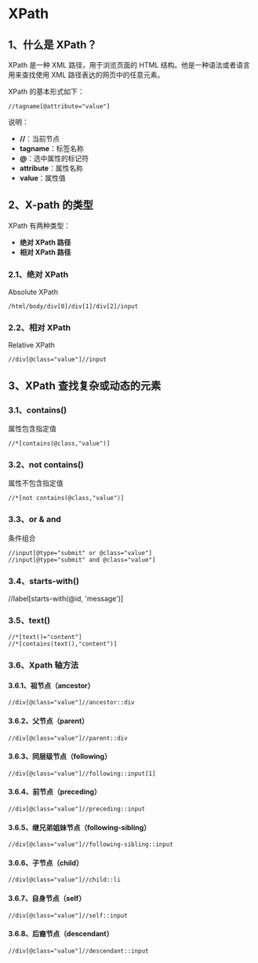 # XPath

## 1、什么是 XPath？

XPath 是一种 XML 路径，用于浏览页面的 HTML 结构。他是一种语法或者语言用来查找使用 XML 路径表达的网页中的任意元素。

XPath 的基本形式如下：

```xpath
//tagname[@attribute="value"]
```

说明：

- **//**：当前节点
- **tagname**：标签名称
- **@**：选中属性的标记符
- **attribute**：属性名称
- **value**：属性值

## 2、X-path 的类型

XPath 有两种类型：

- **绝对 XPath 路径**
- **相对 XPath 路径**

### 2.1、绝对 XPath

Absolute XPath

```xpath
/html/body/div[0]/div[1]/div[2]/input
```

### 2.2、相对 XPath

Relative XPath

```xpath
//div[@class="value"]//input
```

## 3、XPath 查找复杂或动态的元素

### 3.1、contains()

属性包含指定值

```xpath
//*[contains(@class,"value")]
```

### 3.2、not contains()

属性不包含指定值

```xpath
//*[not contains(@class,"value")]
```

### 3.3、or & and

条件组合

```xpath
//input[@type="submit" or @class="value"]
//input[@type="submit" and @class="value"]
```

### 3.4、starts-with()

//label[starts-with(@id, 'message')]

### 3.5、text()

```xpath
//*[text()="content"]
//*[contains(text(),"content")]
```

### 3.6、Xpath 轴方法

#### 3.6.1、祖节点（ancestor）

```xpath
//div[@class="value"]//ancestor::div
```

#### 3.6.2、父节点（parent）

```xpath
//div[@class="value"]//parent::div
```

#### 3.6.3、同层级节点（following）

```xpath
//div[@class="value"]//following::input[1]
```

#### 3.6.4、前节点（preceding）

```xpath
//div[@class="value"]//preceding::input
```

#### 3.6.5、继兄弟姐妹节点（following-sibling）

```xpath
//div[@class="value"]//following-sibling::input
```

#### 3.6.6、子节点（child）

```xpath
//div[@class="value"]//child::li
```

#### 3.6.7、自身节点（self）

```xpath
//div[@class="value"]//self::input
```

#### 3.6.8、后裔节点（descendant）

```xpath
//div[@class="value"]//descendant::input
```
